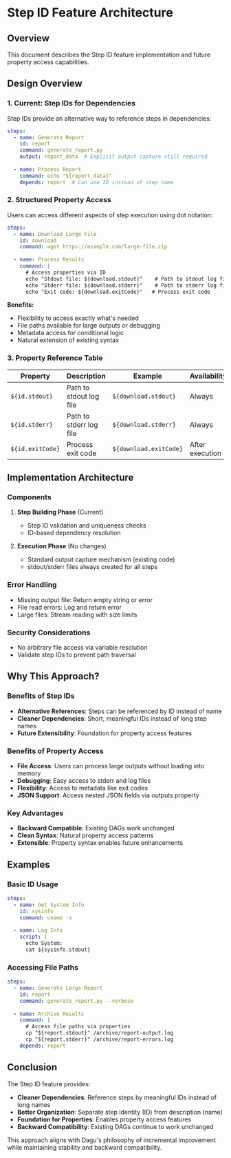 # Step ID Feature Architecture

## Overview

This document describes the Step ID feature implementation and future property access capabilities.

## Design Overview

### 1. Current: Step IDs for Dependencies

Step IDs provide an alternative way to reference steps in dependencies:

```yaml
steps:
  - name: Generate Report
    id: report
    command: generate_report.py
    output: report_data  # Explicit output capture still required
  
  - name: Process Report
    command: echo "${report_data}"
    depends: report  # Can use ID instead of step name
```

### 2. Structured Property Access

Users can access different aspects of step execution using dot notation:

```yaml
steps:
  - name: Download Large File
    id: download
    command: wget https://example.com/large-file.zip
  
  - name: Process Results
    command: |
      # Access properties via ID
      echo "Stdout file: ${download.stdout}"    # Path to stdout log file
      echo "Stderr file: ${download.stderr}"    # Path to stderr log file
      echo "Exit code: ${download.exitCode}"   # Process exit code
```

**Benefits:**
- Flexibility to access exactly what's needed
- File paths available for large outputs or debugging
- Metadata access for conditional logic
- Natural extension of existing syntax

### 3. Property Reference Table

| Property | Description | Example | Availability |
|----------|-------------|---------|--------------|
| `${id.stdout}` | Path to stdout log file | `${download.stdout}` | Always |
| `${id.stderr}` | Path to stderr log file | `${download.stderr}` | Always |
| `${id.exitCode}` | Process exit code | `${download.exitCode}` | After execution |

## Implementation Architecture

### Components

1. **Step Building Phase** (Current)
   - Step ID validation and uniqueness checks
   - ID-based dependency resolution

2. **Execution Phase** (No changes)
   - Standard output capture mechanism (existing code)
   - stdout/stderr files always created for all steps

### Error Handling

- Missing output file: Return empty string or error
- File read errors: Log and return error
- Large files: Stream reading with size limits

### Security Considerations

- No arbitrary file access via variable resolution
- Validate step IDs to prevent path traversal

## Why This Approach?

### Benefits of Step IDs
- **Alternative References**: Steps can be referenced by ID instead of name
- **Cleaner Dependencies**: Short, meaningful IDs instead of long step names
- **Future Extensibility**: Foundation for property access features

### Benefits of Property Access
- **File Access**: Users can process large outputs without loading into memory
- **Debugging**: Easy access to stderr and log files
- **Flexibility**: Access to metadata like exit codes
- **JSON Support**: Access nested JSON fields via outputs property

### Key Advantages
- **Backward Compatible**: Existing DAGs work unchanged
- **Clean Syntax**: Natural property access patterns
- **Extensible**: Property syntax enables future enhancements

## Examples

### Basic ID Usage
```yaml
steps:
  - name: Get System Info
    id: sysinfo
    command: uname -a
  
  - name: Log Info
    script: |
      echo System:
      cat ${sysinfo.stdout}
```

### Accessing File Paths
```yaml
steps:
  - name: Generate Large Report
    id: report
    command: generate_report.py --verbose
  
  - name: Archive Results
    command: |
      # Access file paths via properties
      cp "${report.stdout}" /archive/report-output.log
      cp "${report.stderr}" /archive/report-errors.log
    depends: report
```

## Conclusion

The Step ID feature provides:
- **Cleaner Dependencies**: Reference steps by meaningful IDs instead of long names
- **Better Organization**: Separate step identity (ID) from description (name)
- **Foundation for Properties**: Enables property access features
- **Backward Compatibility**: Existing DAGs continue to work unchanged

This approach aligns with Dagu's philosophy of incremental improvement while maintaining stability and backward compatibility.
